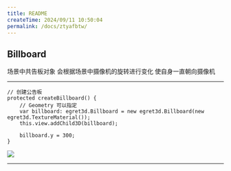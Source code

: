 ```yaml
---
title: README
createTime: 2024/09/11 10:50:04
permalink: /docs/ztyafbtw/
---
```

Billboard 
----------

场景中共告板对象 会根据场景中摄像机的旋转进行变化 使自身一直朝向摄像机
 
----------

    // 创建公告板
    protected createBillboard() {
        // Geometry 可以指定 
        var billboard: egret3d.Billboard = new egret3d.Billboard(new egret3d.TextureMaterial());
        this.view.addChild3D(billboard);

        billboard.y = 300;
    }


![](Img_1.gif)

----------